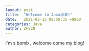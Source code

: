 ```yaml
---
layout: post
title:  "Welcome to Java思录!"
date:   2021-02-15 08:50:35 +0800
categories: Java
author: ZF520
---
```

I'm s.bomb , welcome come my blog!